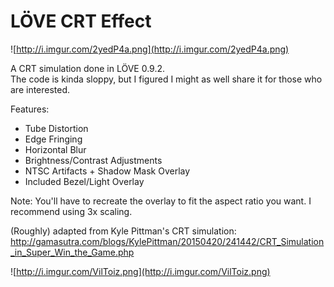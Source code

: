 # LÖVE CRT Effect
![http://i.imgur.com/2yedP4a.png](http://i.imgur.com/2yedP4a.png)

A CRT simulation done in LÖVE 0.9.2.  
The code is kinda sloppy, but I figured I might as well share it for those who are interested.

Features:
 - Tube Distortion
 - Edge Fringing
 - Horizontal Blur
 - Brightness/Contrast Adjustments
 - NTSC Artifacts + Shadow Mask Overlay
 - Included Bezel/Light Overlay

Note: You'll have to recreate the overlay to fit the aspect ratio you want. I recommend using 3x scaling.

(Roughly) adapted from Kyle Pittman's CRT simulation:  
http://gamasutra.com/blogs/KylePittman/20150420/241442/CRT_Simulation_in_Super_Win_the_Game.php

![http://i.imgur.com/VilToiz.png](http://i.imgur.com/VilToiz.png)

